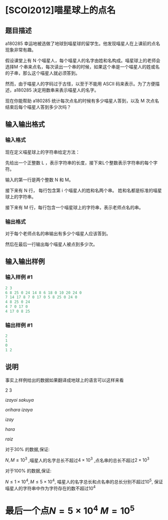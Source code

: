 # [SCOI2012]喵星球上的点名

## 题目描述

a180285 幸运地被选做了地球到喵星球的留学生。他发现喵星人在上课前的点名现象非常有趣。

假设课堂上有 N 个喵星人，每个喵星人的名字由姓和名构成。喵星球上的老师会选择M 个串来点名，每次读出一个串的时候，如果这个串是一个喵星人的姓或名的子串，那么这个喵星人就必须答到。

然而，由于喵星人的字码过于古怪，以至于不能用 ASCII 码来表示。为了方便描述，a180285 决定用数串来表示喵星人的名字。

现在你能帮助 a180285 统计每次点名的时候有多少喵星人答到，以及 M 次点名结束后每个喵星人答到多少次吗？

## 输入输出格式

### 输入格式

现在定义喵星球上的字符串给定方法：

先给出一个正整数 L ，表示字符串的长度，接下来L个整数表示字符串的每个字符。

输入的第一行是两个整数 N 和 M。

接下来有 N 行， 每行包含第 i 个喵星人的姓和名两个串。 姓和名都是标准的喵星球上的字符串。

接下来有 M 行，每行包含一个喵星球上的字符串，表示老师点名的串。

### 输出格式

对于每个老师点名的串输出有多少个喵星人应该答到。

然后在最后一行输出每个喵星人被点到多少次。

## 输入输出样例

### 输入样例 #1

```cpp
2 3
6 8 25 0 24 14 8 6 18 0 10 20 24 0
7 14 17 8 7 0 17 0 5 8 25 0 24 0
4 8 25 0 24
4 7 0 17 0
4 17 0 8 25
```


### 输出样例 #1

```cpp
2
1
0
1 2
```


## 说明

事实上样例给出的数据如果翻译成地球上的语言可以这样来看

$2\ 3$

$izayoi\ sakuya$

$orihara\ izaya$

$izay$

$hara$

$raiz$

对于$30\%$ 的数据,保证:

$N,M\le10^3$ ,喵星人的名字总长不超过$4\times10^3$ ,点名串的总长不超过$2\times10^3$

对于$100\%$ 的数据,保证:

$N\le1\times10^4,M\le5\times10^4,$ 喵星人的名字总长和点名串的总长分别不超过$10^5,$ 保证喵星人的字符串中作为字符存在的数不超过$10^4$

# **最后一个点$N=5\times10^4\;M=10^5$**


